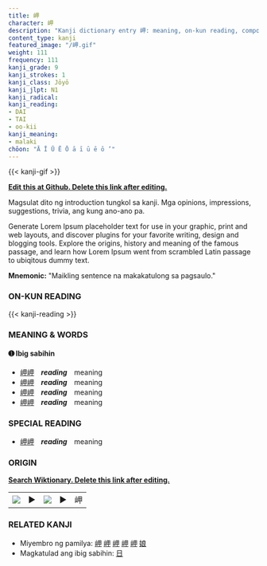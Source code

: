 ```yaml
---
title: 岬
character: 岬
description: "Kanji dictionary entry 岬: meaning, on-kun reading, compounds, origin, related kanji"
content_type: kanji
featured_image: "/岬.gif"
weight: 111
frequency: 111
kanji_grade: 9
kanji_strokes: 1
kanji_class: Jōyō
kanji_jlpt: N1
kanji_radical: 
kanji_reading: 
- DAI
- TAI
- oo-kii
kanji_meaning:
- malaki
chōon: "Ā Ī Ū Ē Ō ā ī ū ē ō ’"
---
```

[//]: # (Don't edit the line below. Kanji animated GIF code is automatically generated.)
{{< kanji-gif >}}

[//]: # (Edit below this line.)

**[Edit this at Github. Delete this link after editing.](https://github.com/tim0g/tim/tree/main/content/kanji/岬/index.md)**

Magsulat dito ng introduction tungkol sa kanji. Mga opinions, impressions, suggestions, trivia, ang kung ano-ano pa.

Generate Lorem Ipsum placeholder text for use in your graphic, print and web layouts, and discover plugins for your favorite writing, design and blogging tools. Explore the origins, history and meaning of the famous passage, and learn how Lorem Ipsum went from scrambled Latin passage to ubiqitous dummy text.
 
**Mnemonic:** "Maikling sentence na makakatulong sa pagsaulo."

### ON-KUN READING

[//]: # (Don't edit the line below. ON-KUN READING code is automatically generated.)
{{< kanji-reading >}}

### MEANING & WORDS

#### ➊ **Ibig sabihin**
  - [岬](../岬)[岬](../岬)　***reading***　meaning
  - [岬](../岬)[岬](../岬)　***reading***　meaning
  - [岬](../岬)[岬](../岬)　***reading***　meaning
  - [岬](../岬)[岬](../岬)　***reading***　meaning

### SPECIAL READING
  - [岬](../岬)[岬](../岬)　***reading***　meaning

### ORIGIN

**[Search Wiktionary. Delete this link after editing.](https://wiktionary.org/wiki/岬)**
<table class="kanji-table"><tr><td>
<img src="60px-岬-bronze.svg.png">
</td><td>▶</td><td>
<img src="60px-岬-oracle.svg.png">
</td><td>▶</td>
<td class="kanji-origin">岬</td>
</tr></table>

### RELATED KANJI
- Miyembro ng pamilya: [岬](../岬) [岬](../岬) [岬](../岬) [岬](../岬) [岬](../岬) [娘](../娘)
- Magkatulad ang ibig sabihin: [日](../日)
